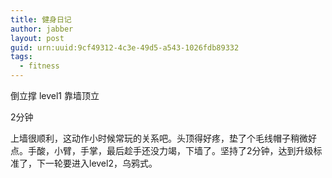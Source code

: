 ```yaml
---
title: 健身日记
author: jabber
layout: post
guid: urn:uuid:9cf49312-4c3e-49d5-a543-1026fdb89332
tags: 
  - fitness
---
```


倒立撑 level1 靠墙顶立

2分钟

上墙很顺利，这动作小时候常玩的关系吧。头顶得好疼，垫了个毛线帽子稍微好点。手酸，小臂，手掌，最后趁手还没力竭，下墙了。坚持了2分钟，达到升级标准了，下一轮要进入level2，乌鸦式。
